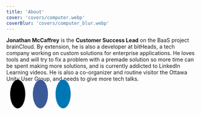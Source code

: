 ```yaml
---
title: 'About'
cover: 'covers/computer.webp'
coverBlur: 'covers/computer_blur.webp'
---
```


<style>

.fa {
	padding: 20px;
	font-size: 30px;
	width: 70px;
	text-align: center;
	text-decoration: none;
	margin: 5px 10px;
	border-radius: 50%;

}

.fa:hover {
	opacity: 0.7;
}

.fa-facebook {
  background: #3B5998;
}

.fa-github {
	background: #000;
}

.fa-linkedin {
	background: #0077b5;
}


</style>

**Jonathan McCaffrey** is the **Customer Success Lead** on the BaaS project brainCloud. By extension, he is also a developer at bitHeads, a tech company working on custom solutions for enterprise applications. He loves tools and will try to fix a problem with a premade solution so more time can be spent making more solutions, and is currently addicted to LinkedIn Learning videos. He is also a co-organizer and routine visitor the Ottawa Unity User Group, and needs to give more tech talks.

<a href="https://github.com/JonathanMcCaffrey" class="fa fa-github"></a>
<a href="https://www.facebook.com/jonathan.mccaffrey.50" class="fa fa-facebook" ></a>
<a href="https://www.linkedin.com/in/jonmcc/" class="fa fa-linkedin"></a>
